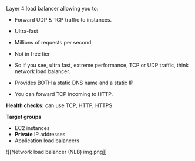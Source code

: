 Layer 4 load balancer allowing you to:
- Forward UDP & TCP traffic to instances.
- Ultra-fast
- Millions of requests per second.
- Not in free tier

- So if you see, ultra fast, extreme performance, TCP or UDP traffic, think network load balancer.
- Provides BOTH a static DNS name and a static IP
- You can forward TCP incoming to HTTP.

**Health checks:** can use TCP, HTTP, HTTPS

**Target groups**
- EC2 instances
- **Private** IP addresses
- Application load balancers

![[Network load balancer (NLB) img.png]]